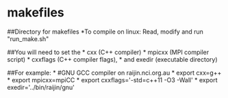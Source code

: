 makefiles
=========

##Directory for makefiles
	*To compile on linux: Read, modify and run "run_make.sh"

##You will need to set the
	* cxx (C++ compiler)
	* mpicxx (MPI compiler script)
	* cxxflags (C++ compiler flags),
	* and exedir (executable directory)

##For example:
	* #GNU GCC compiler on raijin.nci.org.au
	* export cxx=g++
	* export mpicxx=mpiCC
	* export cxxflags='-std=c++11 -O3 -Wall'
	* export exedir='../bin/raijin/gnu'


